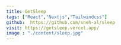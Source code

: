 ```yaml
---
title: GetSleep
tags: ["React","Nextjs","Tailwindcss"]
github:  https://github.com/sneh-al/sleep
visit: https://getsleep.vercel.app/
image : "./content/sleep.jpg"
---
```

